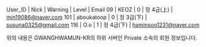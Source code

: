  User_ID | Nick | Warning | Level | Email
 09 | KEOZ | 0 | 정 4급(上) | min19086@naver.com
 101 | aboukatoop | 0 | 정 3급(下) | susuna0325@gmail.com
 116 | O.o | 1 | 정 4급(下) | haminsoo1231@naver.com

 위의 내용은 GWANGHWAMUN-KR의 하위 서버인 Private 소속의 회원 정보입니다.
